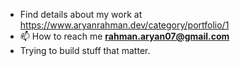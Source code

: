 -  Find details about my work at https://www.aryanrahman.dev/category/portfolio/1
-  📫 How to reach me **rahman.aryan07@gmail.com**
- Trying to build stuff that matter.
